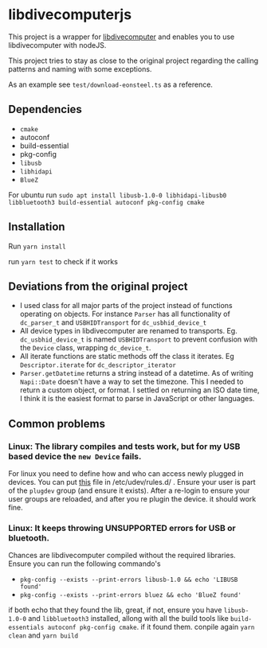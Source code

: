 # libdivecomputerjs

This project is a wrapper for [libdivecomputer](https://www.libdivecomputer.org/) and enables you to use libdivecomputer with nodeJS.

This project tries to stay as close to the original project regarding the calling patterns and naming with some exceptions.

As an example see `test/download-eonsteel.ts` as a reference.

## Dependencies

-   `cmake`
-    autoconf
-    build-essential
-    pkg-config
-   `libusb`
-   `libhidapi`
-   `BlueZ`

For ubuntu run `sudo apt install libusb-1.0-0 libhidapi-libusb0 libbluetooth3 build-essential autoconf pkg-config cmake`

## Installation

Run `yarn install`

run `yarn test` to check if it works

## Deviations from the original project

-   I used class for all major parts of the project instead of functions operating on objects. For instance `Parser` has all functionality of `dc_parser_t` and `USBHIDTransport` for `dc_usbhid_device_t`
-   All device types in libdivecomputer are renamed to transports. Eg. `dc_usbhid_device_t` is named `USBHIDTransport` to prevent confusion with the `Device` class, wrapping `dc_device_t`.
-   All iterate functions are static methods off the class it iterates. Eg `Descriptor.iterate` for `dc_descriptor_iterator`
-   `Parser.getDatetime` returns a string instead of a datetime. As of writing `Napi::Date` doesn't have a way to set the timezone. This I needed to return a custom object, or format. I settled on returning an ISO date time, I think it is the easiest format to parse in JavaScript or other languages.

## Common problems

### Linux: The library compiles and tests work, but for my USB based device the `new Device` fails.

For linux you need to define how and who can access newly plugged in devices. You can put [this](https://github.com/libdivecomputer/libdivecomputer/blob/master/contrib/udev/libdivecomputer.rules) file in /etc/udev/rules.d/ . Ensure your user is part of the `plugdev` group (and ensure it exists). After a re-login to ensure your user groups are reloaded, and after you re plugin the device. it should work fine.

### Linux: It keeps throwing UNSUPPORTED errors for USB or bluetooth.

Chances are libdivecomputer compiled without the required libraries. Ensure you can run the following commando's

- `pkg-config --exists --print-errors libusb-1.0 && echo 'LIBUSB found'`
- `pkg-config --exists --print-errors bluez && echo 'BlueZ found'`

if both echo that they found the lib, great, if not, ensure you have `libusb-1.0-0` and `libbluetooth3` installed, allong with all the build tools like `build-essentials autoconf pkg-config cmake`. if it found them. conpile again `yarn clean` and `yarn build`